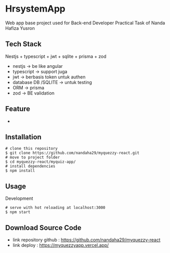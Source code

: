 # HrsystemApp
Web app base project used for Back-end Developer Practical Task of Nanda Hafiza Yusron

## Tech Stack
Nestjs + typescript + jwt + sqlite + prisma + zod

- nestjs -> be like angular
- typescript -> support juga
- jwt -> berbasis token untuk authen
- database DB /SQLITE -> untuk testing
- ORM -> prisma
- zod -> BE validation 

## Feature
- 


## Installation
```
# clone this repository
$ git clone https://github.com/nandaha29/myquezzy-react.git
# move to project folder
$ cd myquezzy-react/myquiz-app/
# install dependencies
$ npm install
```

## Usage
Development
```
# serve with hot reloading at localhost:3000
$ npm start
```

## Download Source Code
- link repository github :
https://github.com/nandaha29/myquezzy-react
- link deploy :
https://myquezzyapp.vercel.app/

 
